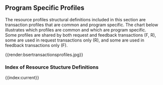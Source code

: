 ## Program Specific Profiles

The resource profiles structural definitions included in this section are transaction profiles that are common and program specific. The chart below illustrates which profiles are common and which are program specific. Some profiles are shared by both request and feedback transactions (F, R), some are used in request transactions only (R), and some are used in feedback transactions only (F).

{{render:bsertransactionsprofiles.jpg}}

### Index of Resource Stucture Definitions  

{{index:current}}

